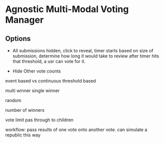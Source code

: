 # Agnostic Multi-Modal Voting Manager



## Options

- All submissions hidden, click to reveal, timer starts
based on size of submission, determine how long it would take to review
after timer hits that threshold, a usr can vote for it.

- Hide Other vote counts 


event based vs continuous threshold based 

multi winner single winner

random 

number of winners

vote limit pas through to children

workflow: pass results of one vote onto another vote. can simulate a republic this way
